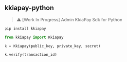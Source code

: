## kkiapay-python
> ⚠️ [Work In Progress] Admin KkiaPay Sdk for Python

```bash
pip install kkiapay
```

```python
from kkiapay import Kkiapay

k = Kkiapay(public_key, private_key, secret)

k.verify(transaction_id)

```
